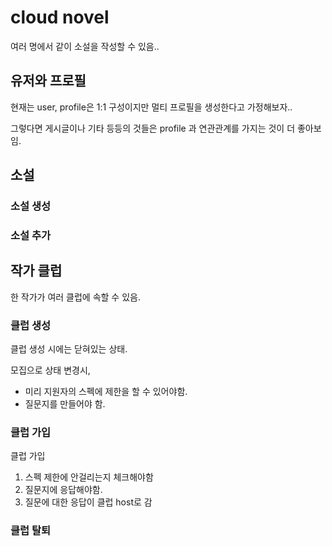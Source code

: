 # cloud novel

여러 명에서 같이 소설을 작성할 수 있음..

## 유저와 프로필

현재는 user, profile은 1:1 구성이지만
멀티 프로필을 생성한다고 가정해보자..

그렇다면 게시글이나 기타 등등의 것들은 profile 과 연관관계를 가지는 것이 더 좋아보임.

## 소설

### 소설 생성

### 소설 추가

## 작가 클럽

한 작가가 여러 클럽에 속할 수 있음.

### 클럽 생성

클럽 생성 시에는 닫혀있는 상태.

모집으로 상태 변경시,
- 미리 지원자의 스펙에 제한을 할 수 있어야함.
- 질문지를 만들어야 함.

### 클럽 가입

클럽 가입
1. 스펙 제한에 안걸리는지 체크해야함
2. 질문지에 응답해야함.
3. 질문에 대한 응답이 클럽 host로 감

### 클럽 탈퇴















